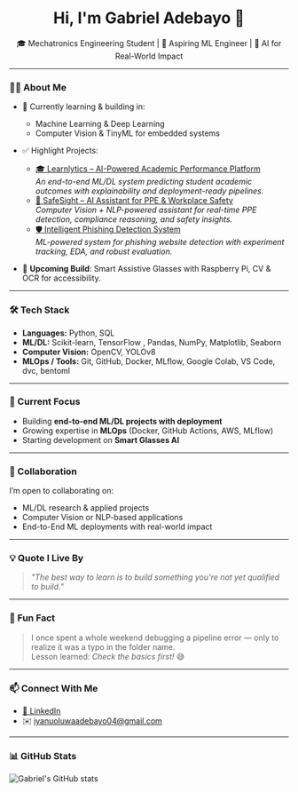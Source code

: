 <h1 align="center">Hi, I'm Gabriel Adebayo 👋</h1>

<p align="center">
  🎓 Mechatronics Engineering Student | 🤖 Aspiring ML Engineer | 🚀 AI for Real-World Impact
</p>

---

### 👨‍💻 About Me

- 🧠 Currently learning & building in:
  - Machine Learning & Deep Learning 
  - Computer Vision & TinyML for embedded systems
- ✅ Highlight Projects:
  - [🎓 Learnlytics – AI-Powered Academic Performance Platform](https://github.com/iyan-coder/Learnlytics-AI-Powered-Academic-Performance-Platform)  
    *An end-to-end ML/DL system predicting student academic outcomes with explainability and deployment-ready pipelines.*
  - [🦺 SafeSight – AI Assistant for PPE & Workplace Safety](https://github.com/iyan-coder/SafeSight-AI-Assistant)  
    *Computer Vision + NLP-powered assistant for real-time PPE detection, compliance reasoning, and safety insights.*
  - [🛡️ Intelligent Phishing Detection System](https://github.com/iyan-coder/Intelligent-Phishing-Detection-System)  
    *ML-powered system for phishing website detection with experiment tracking, EDA, and robust evaluation.*

- 🔭 **Upcoming Build**: Smart Assistive Glasses with Raspberry Pi, CV & OCR for accessibility.

---

### 🛠️ Tech Stack

- **Languages:** Python, SQL 
- **ML/DL:** Scikit-learn, TensorFlow , Pandas, NumPy, Matplotlib, Seaborn  
- **Computer Vision:** OpenCV, YOLOv8 
- **MLOps / Tools:** Git, GitHub, Docker, MLflow, Google Colab, VS Code, dvc, bentoml 

---

### 🚀 Current Focus

  
- Building **end-to-end ML/DL projects with deployment**  
- Growing expertise in **MLOps** (Docker, GitHub Actions, AWS, MLflow)  
- Starting development on **Smart Glasses AI**  

---

### 🤝 Collaboration

I’m open to collaborating on:
- ML/DL research & applied projects
- Computer Vision or NLP-based applications
- End-to-End ML deployments with real-world impact

---

### 💡 Quote I Live By

> *"The best way to learn is to build something you're not yet qualified to build."*

---

### 🎉 Fun Fact

> I once spent a whole weekend debugging a pipeline error — only to realize it was a typo in the folder name.  
> Lesson learned: *Check the basics first!* 😅

---

### 📫 Connect With Me

- [💼 LinkedIn](https://www.linkedin.com/in/gabriel-adebayo-2a0ba2281/)  
- ✉️ iyanuoluwaadebayo04@gmail.com  

---

### 📊 GitHub Stats

![Gabriel's GitHub stats](https://github-readme-stats.vercel.app/api?username=iyan-coder&show_icons=true&theme=tokyonight)


<!--
**iyan-coder/iyan-coder** is a ✨ _special_ ✨ repository because its `README.md` (this file) appears on your GitHub profile.

Here are some ideas to get you started:

- 🔭 I’m currently working on ...
- 🌱 I’m currently learning ...
- 👯 I’m looking to collaborate on ...
- 🤔 I’m looking for help with ...
- 💬 Ask me about ...
- 📫 How to reach me: ...
- 😄 Pronouns: ...
- ⚡ Fun fact: ...
-->
